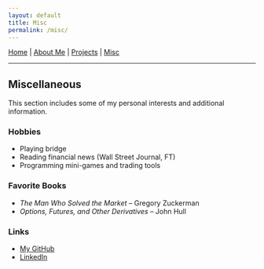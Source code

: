 ```yaml
---
layout: default
title: Misc
permalink: /misc/
---
```


[Home](index.md) | [About Me](about.md) | [Projects](projects.md) | [Misc](misc.md)

---

## Miscellaneous

This section includes some of my personal interests and additional information.

### Hobbies

- Playing bridge
- Reading financial news (Wall Street Journal, FT)
- Programming mini-games and trading tools

### Favorite Books

- *The Man Who Solved the Market* – Gregory Zuckerman
- *Options, Futures, and Other Derivatives* – John Hull

### Links

- [My GitHub](https://github.com/v1p98)
- [LinkedIn](https://www.linkedin.com/in/v1p98)
